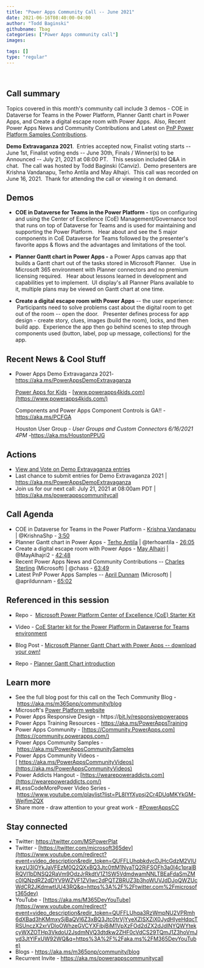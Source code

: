 ```yaml
---
title: "Power Apps Community Call -- June 2021"
date: 2021-06-16T08:40:00-04:00
author: "Todd Baginski"
githubname: Tbag
categories: ["Power Apps community call"]
images:

tags: []
type: "regular"
---
```

 
## Call summary

Topics covered in this month's community call include 3 demos - COE in
Dataverse for Teams in the Power Platform, Planner Gantt chart in Power
Apps, and Create a digital escape room with Power Apps.  Also, Recent
Power Apps News and Community Contributions and Latest on [PnP Power
Platform Samples Contributions](https://aka.ms/powerplatform-samples).  

**Demo Extravaganza 2021**.  Entries accepted now, Finalist voting
starts -- June 1st, Finalist voting ends -- June 30th, Finals /
Winner(s) to be Announced -- July 21, 2021 at 08:00 PT.   This session
included Q&A in chat.  The call was hosted by Todd Baginski (Canviz). 
Demo presenters are Krishna Vandanapu, Terho Antila and May Alhajri.
 This call was recorded on June 16, 2021.  Thank for attending the call
or viewing it on demand. 

## Demos

-   **COE in Dataverse for Teams in the Power Platform -** tips on
    configuring and using the Center of Excellence (CoE)
    Management/Governance tool that runs on top of Dataverse for Teams
    and is used for maintaining and supporting the Power Platform.
      Hear about and see the 5 major components in CoE Dataverse for
    Teams followed by the presenter's favorite apps & flows and the
    advantages and limitations of the tool. 

-   **Planner Gantt chart in Power Apps -** a Power Apps canvas app that
    builds a Gantt chart out of the tasks stored in Microsoft Planner. 
     Use in Microsoft 365 environment with Planner connectors and no
    premium licensing required.   Hear about lessons learned in
    development and capabilities yet to implement.  UI display's all
    Planner Plans available to it, multiple plans may be viewed on Gantt
    chart at one time. 

-   **Create a digital escape room with Power Apps** -- the user
    experience:  Participants need to solve problems cast about the
    digital room to get out of the room -- open the door.   Presenter
    defines process for app design - create story, clues, images (build
    the room), locks, and then build app.  Experience the app then go
    behind scenes to step through components used (button, label, pop up
    message, collections) for the app.   

## Recent News & Cool Stuff

-   Power Apps Demo Extravaganza 2021-
    <https://aka.ms/PowerAppsDemoExtravaganza>

    [Power Apps for Kids](https://www.powerapps4kids.com/) -
    [www.powerapps4kids.com](https://www.powerapps4kids.com/)

    Components and Power Apps Component Controls is GA!! -
    <https://aka.ms/PCFGA> 

    Houston User Group - *User Groups and Custom Connectors 6/16/2021
    4PM -*<https://aka.ms/HoustonPPUG> 


## Actions

-   [View and Vote on Demo Extravaganza
    entries](https://powerusers.microsoft.com/t5/Demo-Extravaganza-2021/con-p/Demo_Extravaganza_2021/tab/entries) 
-   Last chance to submit entries for Demo Extravaganza 2021 |
    <https://aka.ms/PowerAppsDemoExtravaganza>
-   Join us for our next call: July 21, 2021 at 08:00am PDT |
    <https://aka.ms/powerappscommunitycall>

## Call Agenda


-   COE in Dataverse for Teams in the Power Platform - [Krishna
    Vandanapu](https://twitter.com/KrishnaShp) | @KrishnaShp
    - [3:50](https://youtu.be/WVQ882sHoVc?t=230)
-   Planner Gantt chart in Power Apps - [Terho
    Antila](https://twitter.com/terhoantila) | @terhoantila
    - [26:05](https://youtu.be/WVQ882sHoVc?t=1565)
-   Create a digital escape room with Power Apps - [May
    Alhajri](https://twitter.com/MayAlhajri2) |
    @MayAlhajri2 -
    [42:48](https://youtu.be/WVQ882sHoVc?t=2568)
-   Recent Power Apps News and Community Contributions -- [Charles
    Sterling](https://twitter.com/chass) (Microsoft) | @chass
    - [63:49](https://youtu.be/WVQ882sHoVc?t=3829)
-   Latest PnP Power Apps Samples -- [April
    Dunnam](https://twitter.com/aprildunnam) (Microsoft) | @aprildunnam
    - [65:02](https://youtu.be/WVQ882sHoVc?t=3902)


## Referenced in this session

-   Repo -  [Microsoft Power Platform Center of Excellence (CoE) Starter
    Kit](https://github.com/microsoft/coe-starter-kit)  

-   Video - [CoE Starter kit for the Power Platform in Dataverse for
    Teams environment](https://www.youtube.com/watch?v=Pz8RLbdaglk) 

-   Blog Post - [Microsoft Planner Gantt Chart with Power Apps --
    download your
    own!](https://terhoantila.com/2021/05/17/microsoft-planner-gantt-chart-with-power-apps-download-your-own)  

-   Repo - [Planner Gantt Chart
    introduction](https://github.com/TerhoAntila/planner-gantt-chart)

## Learn more

-   See the full blog post for this call on the Tech Community Blog
    - <https://aka.ms/m365pnp/community/blog>
-   Microsoft's [Power Platform
    website](https://powerplatform.microsoft.com/)
-   Power Apps Responsive Design
    - https://[bit.ly/responsivepowerapps](https://bit.ly/responsivepowerapps) 
-   Power Apps Training Resources - <https://aka.ms/PowerAppsTraining>
-   Power Apps Community
    - [https://Community.PowerApps.com](https://community.powerapps.com/)
-   Power Apps Community Samples
    - <https://aka.ms/PowerAppsCommunitySamples>
-   Power Apps Community Videos
    -[ https://aka.ms/PowerAppsCommunityVideos](https://aka.ms/PowerAppsCommunityVideos)
-   Power Addicts Hangout
    - [https://wearepoweraddicts.com](https://wearepoweraddicts.com/)
-   #LessCodeMorePower Video Series
    - <https://www.youtube.com/playlist?list=PL8IYfXypsj2Cr4DUqMKYkGM-Wejfim2QX>
-   Share more - draw attention to your great work
    - [#PowerAppsCC](https://twitter.com/hashtag/PowerAppsCC?src=hashtag_click)


## Stay connected

-   Twitter: <https://twitter.com/MSPowerPlat>
-   Twitter
    - [https://twitter.com/microsoft365dev](https://www.youtube.com/redirect?event=video_description&redir_token=QUFFLUhqbkdvcDJHcGdzM2VIUkwzU3lOYkJaVFEzM0Q2QXxBQ3Jtc0ttM1NyaTQ2RjFSOFh3a0l4c1pralBRQVI1bDNSQ2RaVm9OdzJrRkdtV1Z1SW5VdmdwamNNLTBEaFdaSmZMc0lQNzdRZ2dDYV9WZVF1ZVIwc2dPQTZBRUZ3b3hoWUVJdDJoQWZUcWdCR2JKdmwtUU43RQ&q=https%3A%2F%2Ftwitter.com%2Fmicrosoft365dev)​
-   YouTube
    - [https://aka.ms/M365DevYouTube](https://www.youtube.com/redirect?event=video_description&redir_token=QUFFLUhqa3RzWmpNU2VPRmh6dXBad3hKMmxySjBaQVl6Z3xBQ3Jtc0trVjYyeXZlSXZiX0JydHlyeHdqcTRSUnczX2xrVDloOWhzeGVCYXFibjBiM1VpXzFOd2dZX2dJdlNYQWYtekcyWXZOTHp3VkdoU2JsdmNVQ3dtdkw2ZHF0cVdCS29TQmJ1Z3hoVmJyd3JtYlFxUW92WQ&q=https%3A%2F%2Faka.ms%2FM365DevYouTube)​
-   Blogs - <https://aka.ms/m365pnp/community/blog>
-   Recurrent Invite - <https://aka.ms/powerappscommunitycall>
